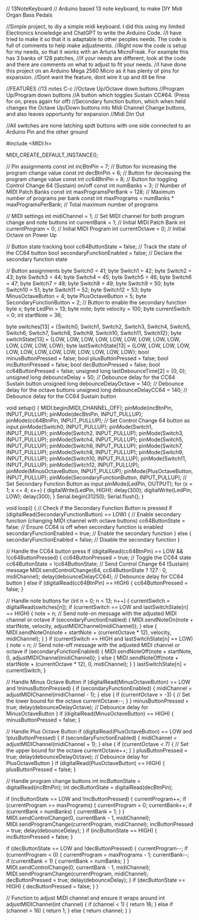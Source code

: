 // 13NoteKeyboard
// Arduino based 13 note keyboard, to make DIY Midi Organ Bass Pedals

//Simple project, to diy a simple midi keyboard. I did this using my limited Electronics knowledge and ChatGPT to write the Arduino Code.
//I have tried to make it so that it is adaptable to other peoples needs. The code is full of comments to help make adjustments.
//Right now the code is setup for my needs, so that it works with an Arturia MicroFreak. For example this has 3 banks of 128 patches,
//if your needs are different, look at the code and there are comments on what to adjust to fit your needs.
//I have done this project on an Arduino Mega 2560 Micro as it has plenty of pins for expansion.
//Dont want the feature, dont wire it up and itll be fine

//FEATURES
//13 notes C-c
//Octave Up/Octave down buttons
//Program Up/Program down buttons
//A button which toggles Sustain CC#64. (Press for on, press again for off)
//Secondary function button, which when held changes the Octave Up/Down buttons into Midi Channel Change buttons, and also leaves opportunity for expansion
//Midi Din Out

//All switches are none latching spdt buttons with one side connected to an Arduino Pin and the other ground

#include <MIDI.h>

MIDI_CREATE_DEFAULT_INSTANCE();

// Pin assignments
const int incBtnPin = 7;               // Button for increasing the program change value
const int decBtnPin = 6;               // Button for decreasing the program change value
const int cc64BtnPin = 8;              // Button for toggling Control Change 64 (Sustain) on/off
const int numBanks = 3;                // Number of MIDI Patch Banks
const int maxProgramsPerBank = 128;    // Maximum number of programs per bank
const int maxPrograms = numBanks * maxProgramsPerBank;  // Total maximum number of programs

// MIDI settings
int midiChannel = 1;                    // Set MIDI channel for both program change and note buttons
int currentBank = 1;                    // Initial MIDI Patch Bank
int currentProgram = 0;                 // Initial MIDI Program
int currentOctave = 0;                  // Initial Octave on Power Up

// Button state tracking
bool cc64ButtonState = false;           // Track the state of the CC64 button
bool secondaryFunctionEnabled = false;  // Declare the secondary function state

// Button assignments
byte Switch0 = 41;
byte Switch1 = 42;
byte Switch2 = 43;
byte Switch3 = 44;
byte Switch4 = 45;
byte Switch5 = 46;
byte Switch6 = 47;
byte Switch7 = 48;
byte Switch8 = 49;
byte Switch9 = 50;
byte Switch10 = 51;
byte Switch11 = 52;
byte Switch12 = 53;
byte MinusOctaveButton = 4;
byte PlusOctaveButton = 5;
byte SecondaryFunctionButton = 2;      // Button to enable the secondary function
byte x;
byte LedPin = 13;
byte note;
byte velocity = 100;
byte currentSwitch = 0;
int startNote = 36;

byte switches[13] = {Switch0, Switch1, Switch2, Switch3, Switch4, Switch5, Switch6, Switch7, Switch8, Switch9, Switch10, Switch11, Switch12};
byte switchState[13] = {LOW, LOW, LOW, LOW, LOW, LOW, LOW, LOW, LOW, LOW, LOW, LOW, LOW};
byte lastSwitchState[13] = {LOW, LOW, LOW, LOW, LOW, LOW, LOW, LOW, LOW, LOW, LOW, LOW, LOW};
bool minusButtonPressed = false;
bool plusButtonPressed = false;
bool incButtonPressed = false;
bool decButtonPressed = false;
bool cc64ButtonPressed = false;
unsigned long lastDebounceTime[2] = {0, 0};
unsigned long debounceDelay = 50;      // Debounce delay for the CC64 Sustain button
unsigned long debounceDelayOctave = 140;  // Debounce delay for the octave buttons
unsigned long debounceDelayCC64 = 140;   // Debounce delay for the CC64 Sustain button

void setup() {
  MIDI.begin(MIDI_CHANNEL_OFF);
  pinMode(incBtnPin, INPUT_PULLUP);
  pinMode(decBtnPin, INPUT_PULLUP);
  pinMode(cc64BtnPin, INPUT_PULLUP);   // Set Control Change 64 button as input
  pinMode(Switch0, INPUT_PULLUP);
  pinMode(Switch1, INPUT_PULLUP);
  pinMode(Switch2, INPUT_PULLUP);
  pinMode(Switch3, INPUT_PULLUP);
  pinMode(Switch4, INPUT_PULLUP);
  pinMode(Switch5, INPUT_PULLUP);
  pinMode(Switch6, INPUT_PULLUP);
  pinMode(Switch7, INPUT_PULLUP);
  pinMode(Switch8, INPUT_PULLUP);
  pinMode(Switch9, INPUT_PULLUP);
  pinMode(Switch10, INPUT_PULLUP);
  pinMode(Switch11, INPUT_PULLUP);
  pinMode(Switch12, INPUT_PULLUP);
  pinMode(MinusOctaveButton, INPUT_PULLUP);
  pinMode(PlusOctaveButton, INPUT_PULLUP);
  pinMode(SecondaryFunctionButton, INPUT_PULLUP);  // Set Secondary Function Button as input
  pinMode(LedPin, OUTPUT);
  for (x = 1; x <= 4; x++) {
    digitalWrite(LedPin, HIGH);
    delay(300);
    digitalWrite(LedPin, LOW);
    delay(300);
  }
  Serial.begin(31250);
  Serial.flush();
}

void loop() {
  // Check if the Secondary Function Button is pressed
  if (digitalRead(SecondaryFunctionButton) == LOW) {
    // Enable secondary function (changing MIDI channel with octave buttons)
    cc64ButtonState = false;  // Ensure CC64 is off when secondary function is enabled
    secondaryFunctionEnabled = true;  // Enable the secondary function
  } else {
    secondaryFunctionEnabled = false;  // Disable the secondary function
  }

  // Handle the CC64 button press
  if (digitalRead(cc64BtnPin) == LOW && !cc64ButtonPressed) {
    cc64ButtonPressed = true;
    // Toggle the CC64 state
    cc64ButtonState = !cc64ButtonState;
    // Send Control Change 64 (Sustain) message
    MIDI.sendControlChange(64, cc64ButtonState ? 127 : 0, midiChannel);
    delay(debounceDelayCC64);  // Debounce delay for CC64 button
  } else if (digitalRead(cc64BtnPin) == HIGH) {
    cc64ButtonPressed = false;
  }

  // Handle note buttons
  for (int n = 0; n < 13; n++) {
    currentSwitch = digitalRead(switches[n]);
    if (currentSwitch == LOW and lastSwitchState[n] == HIGH) {
      note = n;
      // Send note-on message with the adjusted MIDI channel or octave
      if (secondaryFunctionEnabled) {
        MIDI.sendNoteOn(note + startNote, velocity, adjustMIDIChannel(midiChannel));
      } else {
        MIDI.sendNoteOn(note + startNote + (currentOctave * 12), velocity, midiChannel);
      }
    }
    if (currentSwitch == HIGH and lastSwitchState[n] == LOW) {
      note = n;
      // Send note-off message with the adjusted MIDI channel or octave
      if (secondaryFunctionEnabled) {
        MIDI.sendNoteOff(note + startNote, 0, adjustMIDIChannel(midiChannel));
      } else {
        MIDI.sendNoteOff(note + startNote + (currentOctave * 12), 0, midiChannel);
      }
    }
    lastSwitchState[n] = currentSwitch;
  }

  // Handle Minus Octave Button
  if (digitalRead(MinusOctaveButton) == LOW and !minusButtonPressed) {
    if (secondaryFunctionEnabled) {
      midiChannel = adjustMIDIChannel(midiChannel - 1);
    } else {
      if (currentOctave > -3) {  // Set the lower bound for the octave
        currentOctave--;
      }
    }
    minusButtonPressed = true;
    delay(debounceDelayOctave);  // Debounce delay for MinusOctaveButton
  }
  if (digitalRead(MinusOctaveButton) == HIGH) {
    minusButtonPressed = false;
  }

  // Handle Plus Octave Button
  if (digitalRead(PlusOctaveButton) == LOW and !plusButtonPressed) {
    if (secondaryFunctionEnabled) {
      midiChannel = adjustMIDIChannel(midiChannel + 1);
    } else {
      if (currentOctave < 7) {  // Set the upper bound for the octave
        currentOctave++;
      }
    }
    plusButtonPressed = true;
    delay(debounceDelayOctave);  // Debounce delay for PlusOctaveButton
  }
  if (digitalRead(PlusOctaveButton) == HIGH) {
    plusButtonPressed = false;
  }

  // Handle program change buttons
  int incButtonState = digitalRead(incBtnPin);
  int decButtonState = digitalRead(decBtnPin);

  if (incButtonState == LOW and !incButtonPressed) {
    currentProgram++;
    if (currentProgram >= maxPrograms) {
      currentProgram = 0;
      currentBank++;
      if (currentBank > numBanks) {
        currentBank = 1;
      }
    }
    MIDI.sendControlChange(0, currentBank - 1, midiChannel);
    MIDI.sendProgramChange(currentProgram, midiChannel);
    incButtonPressed = true;
    delay(debounceDelay);
  }
  if (incButtonState == HIGH) {
    incButtonPressed = false;
  }

  if (decButtonState == LOW and !decButtonPressed) {
    currentProgram--;
    if (currentProgram < 0) {
      currentProgram = maxPrograms - 1;
      currentBank--;
      if (currentBank < 1) {
        currentBank = numBanks;
      }
    }
    MIDI.sendControlChange(0, currentBank - 1, midiChannel);
    MIDI.sendProgramChange(currentProgram, midiChannel);
    decButtonPressed = true;
    delay(debounceDelay);
  }
  if (decButtonState == HIGH) {
    decButtonPressed = false;
  }
}

// Function to adjust MIDI channel and ensure it wraps around
int adjustMIDIChannel(int channel) {
  if (channel < 1) {
    return 16;
  } else if (channel > 16) {
    return 1;
  } else {
    return channel;
  }
}
